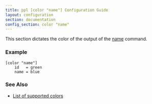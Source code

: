 ```yaml
---
title: ppl [color "name"] Configuration Guide
layout: configuration
section: documentation
config_section: color "name"
---
```


This section dictates the color of the output of the
[name](/documentation/commands/name) command.

### Example

    [color "name"]
        id   = green
        name = blue

### See Also

* [List of supported colors](http://ppladdressbook.blueprint/documentation/configuration/color#list_of_supported_colors)

